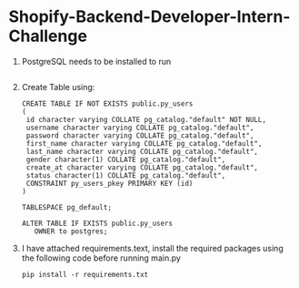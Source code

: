 # Shopify-Backend-Developer-Intern-Challenge
1. PostgreSQL needs to be installed to run
   ```
   ```
2. Create Table using: 
   ```
   CREATE TABLE IF NOT EXISTS public.py_users
   (
    id character varying COLLATE pg_catalog."default" NOT NULL,
    username character varying COLLATE pg_catalog."default",
    password character varying COLLATE pg_catalog."default",
    first_name character varying COLLATE pg_catalog."default",
    last_name character varying COLLATE pg_catalog."default",
    gender character(1) COLLATE pg_catalog."default",
    create_at character varying COLLATE pg_catalog."default",
    status character(1) COLLATE pg_catalog."default",
    CONSTRAINT py_users_pkey PRIMARY KEY (id)
   )

   TABLESPACE pg_default;

   ALTER TABLE IF EXISTS public.py_users
      OWNER to postgres;
   ```
4. I have attached requirements.text, install the required packages using the following code before running main.py
   ```
   pip install -r requirements.txt
   ```

